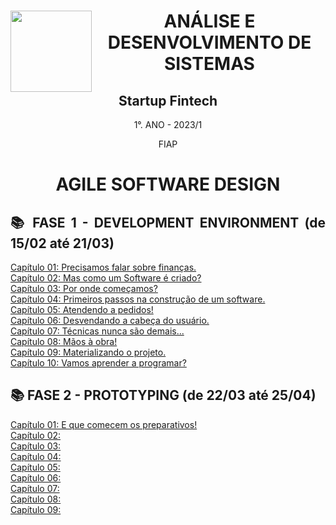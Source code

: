 <div align="center">
<a href="https://github.com/monicaquintal" target="_blank"><img align="left" height="130" src="https://cdn-icons-png.flaticon.com/512/1055/1055666.png" /></a>
<h1>ANÁLISE E DESENVOLVIMENTO DE SISTEMAS</h1>
<h2>Startup Fintech</h2>
<p>1°. ANO - 2023/1</p>
<p>FIAP</p>
</div>

<div align="center">
<h1>AGILE SOFTWARE DESIGN</h1>
</div>

<div align="justify">

<h2>📚 FASE 1 - DEVELOPMENT ENVIRONMENT (de 15/02 até 21/03)</h2>

[Capítulo 01: Precisamos falar sobre finanças.](./fase01/capitulo01.md)<br>
[Capítulo 02: Mas como um Software é criado?](./fase01/capitulo02.md)<br>
[Capítulo 03: Por onde começamos?](./fase01/capitulo03.md)<br>
[Capítulo 04: Primeiros passos na construção de um software.](./fase01/capitulo04.md)<br>
[Capítulo 05: Atendendo a pedidos!](./fase01/capitulo05.md)<br>
[Capítulo 06: Desvendando a cabeça do usuário.](./fase01/capitulo06.md)<br>
[Capítulo 07: Técnicas nunca são demais...](./fase01/capitulo07.md)<br>
[Capítulo 08: Mãos à obra!](./fase01/capitulo08.md)<br>
[Capítulo 09: Materializando o projeto.](./fase01/capitulo09.md)<br>
[Capítulo 10: Vamos aprender a programar?](./fase01/capitulo10.md)
</div>

<h2>📚 FASE 2 - PROTOTYPING (de 22/03 até 25/04)</h2>

[Capítulo 01: E que comecem os preparativos!]()<br>
[Capítulo 02: ]()<br>
[Capítulo 03: ]()<br>
[Capítulo 04: ]()<br>
[Capítulo 05: ]()<br>
[Capítulo 06: ]()<br>
[Capítulo 07: ]()<br>
[Capítulo 08: ]()<br>
[Capítulo 09: ]()<br>
</div>
